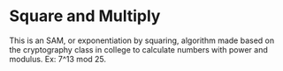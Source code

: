# Square and Multiply
This is an SAM, or exponentiation by squaring, algorithm made based on the cryptography class in college to calculate numbers with power and modulus. Ex: 7^13 mod 25.
